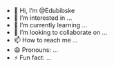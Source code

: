 - 👋 Hi, I’m @Edubibske
- 👀 I’m interested in ...
- 🌱 I’m currently learning ...
- 💞️ I’m looking to collaborate on ...
- 📫 How to reach me ...
- 😄 Pronouns: ...
- ⚡ Fun fact: ...

<!---
Edubibske/Edubibske is a ✨ special ✨ repository because its `README.md` (this file) appears on your GitHub profile.
You can click the Preview link to take a look at your changes.
--->
